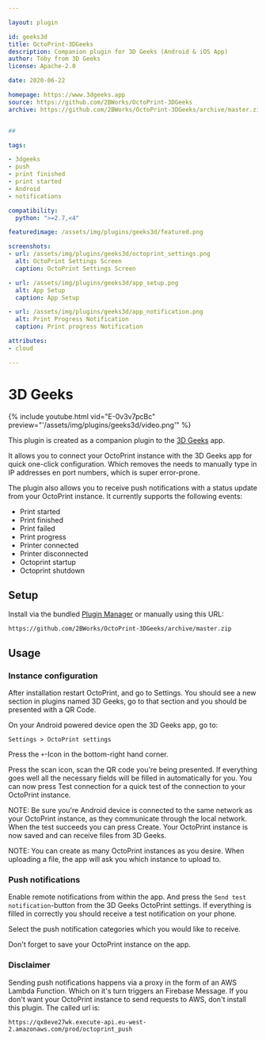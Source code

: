 ```yaml
---

layout: plugin

id: geeks3d
title: OctoPrint-3DGeeks
description: Companion plugin for 3D Geeks (Android & iOS App)
author: Toby from 3D Geeks
license: Apache-2.0

date: 2020-06-22

homepage: https://www.3dgeeks.app
source: https://github.com/2BWorks/OctoPrint-3DGeeks
archive: https://github.com/2BWorks/OctoPrint-3DGeeks/archive/master.zip


##

tags:

- 3dgeeks
- push
- print finished
- print started
- Android
- notifications

compatibility:
  python: ">=2.7,<4"

featuredimage: /assets/img/plugins/geeks3d/featured.png

screenshots:
- url: /assets/img/plugins/geeks3d/octoprint_settings.png
  alt: OctoPrint Settings Screen
  caption: OctoPrint Settings Screen

- url: /assets/img/plugins/geeks3d/app_setup.png
  alt: App Setup
  caption: App Setup

- url: /assets/img/plugins/geeks3d/app_notification.png
  alt: Print Progress Notification
  caption: Print progress Notification

attributes:
- cloud

---
```


# 3D Geeks

{% include youtube.html vid="E-0v3v7pcBc" preview="'/assets/img/plugins/geeks3d/video.png'" %}




This plugin is created as a companion plugin to the [3D Geeks](https://www.3dgeeks.app) app.

It allows you to connect your OctoPrint instance with the 3D Geeks app for quick one-click configuration. Which removes the needs to manually type in IP addresses en port numbers, which is super error-prone.

The plugin also allows you to receive push notifications with a status update from your OctoPrint instance. It currently supports the following events:

- Print started
- Print finished
- Print failed
- Print progress
- Printer connected
- Printer disconnected
- Octoprint startup
- Octoprint shutdown



## Setup

Install via the bundled [Plugin Manager](https://docs.octoprint.org/en/master/bundledplugins/pluginmanager.html)
or manually using this URL:

    https://github.com/2BWorks/OctoPrint-3DGeeks/archive/master.zip


## Usage
### Instance configuration
After installation restart OctoPrint, and go to Settings. You should see a new section in plugins named 3D Geeks, go to that section and you should be presented with a QR Code.

On your Android powered device open the 3D Geeks app, go to:
```
Settings > OctoPrint settings
```
Press the `+`-Icon in the bottom-right hand corner.

Press the scan icon, scan the QR code you're being presented. If everything goes well all the necessary fields will be filled in automatically for you. You can now press Test connection for a quick test of the connection to your OctoPrint instance.

NOTE: Be sure you're Android device is connected to the same network as your OctoPrint instance, as they communicate through the local network. When the test succeeds you can press Create. Your OctoPrint instance is now saved and can receive files from 3D Geeks.

NOTE: You can create as many OctoPrint instances as you desire. When uploading a file, the app will ask you which instance to upload to.

### Push notifications
Enable remote notifications from within the app. And press the `Send test notification`-button from the 3D Geeks OctoPrint settings. If everything is filled in correctly you should receive a test notification on your phone.

Select the push notification categories which you would like to receive.

Don't forget to save your OctoPrint instance on the app.

### Disclaimer

Sending push notifications happens via a proxy in the form of an AWS Lambda Function. Which on it's turn triggers an Firebase Message.
If you don't want your OctoPrint instance to send requests to AWS, don't install this plugin.
The called url is:
```
https://qx8eve27wk.execute-api.eu-west-2.amazonaws.com/prod/octoprint_push
```
